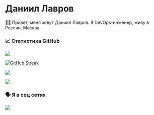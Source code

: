 # Даниил Лавров

 🧑‍💻 Привет, меня зовут Даниил Лавров. Я DevOps-инженер, живу в России, Москва.

### 📈 Статистика GitHub

![](https://github-profile-trophy.vercel.app/?username=daniil-lavrov&theme=onedark)

[![GitHub Streak](https://github-readme-streak-stats.herokuapp.com/?user=daniil-lavrov&theme=dark)](https://git.io/streak-stats)


![](https://github-profile-summary-cards.vercel.app/api/cards/productive-time?username=daniil-lavrov&theme=solarized_dark)

![](https://komarev.com/ghpvc/?username=daniil-lavrov&color=dc143c)
<br>

### 🗣 Я в соц сетях

<a href='https://t.me/yavver'>![](https://img.shields.io/badge/Telegram-2CA5E0?style=for-the-badge&logo=telegram&logoColor=white)</a>
